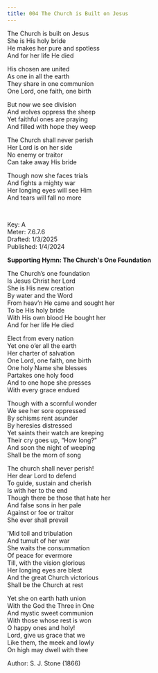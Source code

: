 ```yaml
---
title: 004 The Church is Built on Jesus
---
```


The Church is built on Jesus \
She is His holy bride \
He makes her pure and spotless \
And for her life He died

His chosen are united \
As one in all the earth \
They share in one communion \
One Lord, one faith, one birth

But now we see division \
And wolves oppress the sheep \
Yet faithful ones are praying \
And filled with hope they weep 

The Church shall never perish \
Her Lord is on her side \
No enemy or traitor \
Can take away His bride 

Though now she faces trials \
And fights a mighty war \
Her longing eyes will see Him \
And tears will fall no more

<br />

Key: A \
Meter: 7.6.7.6 \
Drafted: 1/3/2025 \
Published: 1/4/2024

**Supporting Hymn: The Church's One Foundation**


The Church’s one foundation \
Is Jesus Christ her Lord \
She is His new creation \
By water and the Word \
From heav’n He came and sought her \
To be His holy bride \
With His own blood He bought her \
And for her life He died

Elect from every nation \
Yet one o’er all the earth \
Her charter of salvation \
One Lord, one faith, one birth \
One holy Name she blesses \
Partakes one holy food \
And to one hope she presses \
With every grace endued 

Though with a scornful wonder \
We see her sore oppressed \
By schisms rent asunder \
By heresies distressed \
Yet saints their watch are keeping \
Their cry goes up, “How long?” \
And soon the night of weeping \
Shall be the morn of song 

The church shall never perish! \
Her dear Lord to defend \
To guide, sustain and cherish \
Is with her to the end \
Though there be those that hate her \
And false sons in her pale \
Against or foe or traitor \
She ever shall prevail

’Mid toil and tribulation \
And tumult of her war \
She waits the consummation \
Of peace for evermore \
Till, with the vision glorious \
Her longing eyes are blest \
And the great Church victorious \
Shall be the Church at rest 

Yet she on earth hath union \
With the God the Three in One \
And mystic sweet communion \
With those whose rest is won \
O happy ones and holy! \
Lord, give us grace that we \
Like them, the meek and lowly \
On high may dwell with thee

Author: S. J. Stone (1866)


